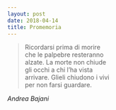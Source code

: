 ```yaml
---
layout: post
date: 2018-04-14
title: Promemoria
---
```


> Ricordarsi prima di morire  
> che le palpebre resteranno  
> alzate. La morte non chiude  
> gli occhi a chi l’ha vista  
> arrivare. Glieli chiudono i vivi  
> per non farsi guardare.

*Andrea Bajani*